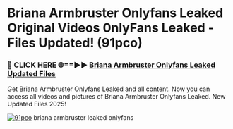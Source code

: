 # Briana Armbruster Onlyfans Leaked Original Videos 0nlyFans Leaked - Files Updated! (91pco)

<h3>🔴 CLICK HERE 🌐==►► <a href="https://tinyurl.com/2jnfzry5" rel="nofollow">Briana Armbruster Onlyfans Leaked Updated Files</a></h3>

Get Briana Armbruster Onlyfans Leaked and all content. Now you can access all videos and pictures of Briana Armbruster Onlyfans Leaked. New Updated Files 2025!

[![91pco](https://i.imgur.com/GyGTBgg.gif)](https://tinyurl.com/2jnfzry5)
briana armbruster leaked onlyfans